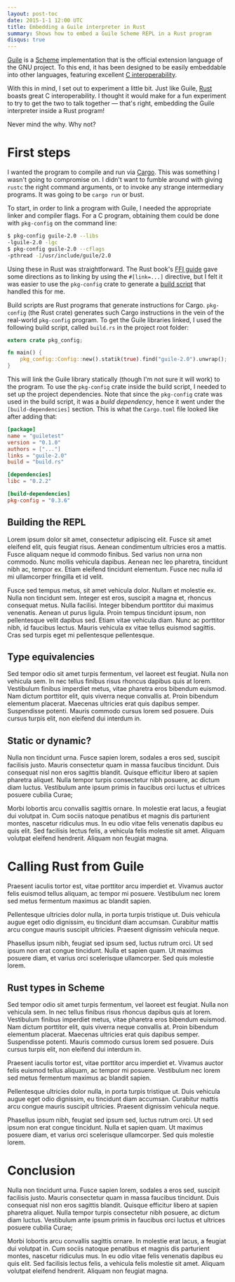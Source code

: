 ```yaml
---
layout: post-toc
date: 2015-1-1 12:00 UTC
title: Embedding a Guile interpreter in Rust 
summary: Shows how to embed a Guile Scheme REPL in a Rust program 
disqus: true
---
```


[Guile](http://www.gnu.org/software/guile/) is a
[Scheme](https://en.wikipedia.org/wiki/Scheme_%28programming_language%29)
implementation that is the official extension language of the GNU
project. To this end, it has been designed to be easily embeddable
into other languages, featuring excellent 
[C interoperability](http://www.gnu.org/software/guile/docs/master/guile.html/Programming-in-C.html#Programming-in-C).

With this in mind, I set out to experiment a little bit. Just like
Guile, [Rust](http://www.rust-lang.org) boasts great C
interoperability. I thought it would make for a fun experiment to try
to get the two to talk together &mdash; that's right, embedding the
Guile interpreter inside a Rust program!

Never mind the why. Why not? 

# First steps

I wanted the program to compile and run via [Cargo](https://crates.io). This was something
I wasn't going to compromise on. I didn't want to fumble around with
giving `rustc` the right command arguments, or to invoke any strange
intermediary programs. It was going to be `cargo run` or bust.

To start, in order to link a program with Guile, I needed the
appropriate linker and compiler flags. For a C program, obtaining them
could be done with `pkg-config` on the command line:

```bash
$ pkg-config guile-2.0 --libs
-lguile-2.0 -lgc 
$ pkg-config guile-2.0 --cflags
-pthread -I/usr/include/guile/2.0
```

Using these in Rust was straightforward. The Rust book's
[FFI guide](https://doc.rust-lang.org/book/ffi.html) gave some
directions as to linking by using the `#[link=...]` directive, but I
felt it was easier to use the `pkg-config` crate to generate a
[build script](http://doc.crates.io/build-script.html) that handled
this for me.

Build scripts are Rust programs that generate instructions for
Cargo. `pkg-config` (the Rust crate) generates such Cargo instructions in
the vein of the real-world `pkg-config` program. To get the Guile
libraries linked, I used the following build script, called `build.rs`
in the project root folder:

```Rust
extern crate pkg_config;

fn main() {
    pkg_config::Config::new().statik(true).find("guile-2.0").unwrap();
}
```

This will link the Guile library statically (though I'm not sure it
will work) to the program. To use the `pkg-config` crate inside the
build script, I needed to set up the project dependencies. Note that
since the `pkg-config` crate was used in the build script, it was a
*build dependency*, hence it went under the `[build-dependencies]`
section. This is what the `Cargo.toml` file looked like after adding
that:

```toml
[package]
name = "guiletest"
version = "0.1.0"
authors = ["..."]
links = "guile-2.0"
build = "build.rs"

[dependencies]
libc = "0.2.2"

[build-dependencies]
pkg-config = "0.3.6"
```

## Building the REPL

Lorem ipsum dolor sit amet, consectetur adipiscing elit. Fusce sit amet eleifend elit, quis feugiat
risus. Aenean condimentum ultricies eros a mattis. Fusce aliquam neque id commodo finibus. Sed
varius non urna non commodo. Nunc mollis vehicula dapibus. Aenean nec leo pharetra, tincidunt nibh
ac, tempor ex. Etiam eleifend tincidunt elementum. Fusce nec nulla id mi ullamcorper fringilla et
id velit.

Fusce sed tempus metus, sit amet vehicula dolor. Nullam et molestie ex. Nulla non tincidunt
sem. Integer est eros, suscipit a magna et, rhoncus consequat metus. Nulla facilisi. Integer
bibendum porttitor dui maximus venenatis. Aenean ut purus ligula. Proin tempus tincidunt ipsum, non
pellentesque velit dapibus sed. Etiam vitae vehicula diam. Nunc ac porttitor nibh, id faucibus
lectus. Mauris vehicula ex vitae tellus euismod sagittis. Cras sed turpis eget mi pellentesque
pellentesque.

## Type equivalencies

Sed tempor odio sit amet turpis fermentum, vel laoreet est feugiat. Nulla non vehicula sem. In nec
tellus finibus risus rhoncus dapibus quis at lorem. Vestibulum finibus imperdiet metus, vitae
pharetra eros bibendum euismod. Nam dictum porttitor elit, quis viverra neque convallis at. Proin
bibendum elementum placerat. Maecenas ultricies erat quis dapibus semper. Suspendisse
potenti. Mauris commodo cursus lorem sed posuere. Duis cursus turpis elit, non eleifend dui interdum
in.

## Static or dynamic?

Nulla non tincidunt urna. Fusce sapien lorem, sodales a eros sed, suscipit facilisis justo. Mauris
consectetur quam in massa faucibus tincidunt. Duis consequat nisl non eros sagittis blandit. Quisque
efficitur libero at sapien pharetra aliquet. Nulla tempor turpis consectetur nibh posuere, ac dictum
diam luctus. Vestibulum ante ipsum primis in faucibus orci luctus et ultrices posuere cubilia Curae;

Morbi lobortis arcu convallis sagittis ornare. In molestie erat lacus, a feugiat dui volutpat
in. Cum sociis natoque penatibus et magnis dis parturient montes, nascetur ridiculus mus. In eu odio
vitae felis venenatis dapibus eu quis elit. Sed facilisis lectus felis, a vehicula felis molestie
sit amet. Aliquam volutpat eleifend hendrerit. Aliquam non feugiat magna.

# Calling Rust from Guile

Praesent iaculis tortor est, vitae porttitor arcu imperdiet et. Vivamus auctor felis euismod tellus
aliquam, ac tempor mi posuere. Vestibulum nec lorem sed metus fermentum maximus ac blandit sapien.

Pellentesque ultricies dolor nulla, in porta turpis tristique ut. Duis vehicula augue eget odio
dignissim, eu tincidunt diam accumsan. Curabitur mattis arcu congue mauris suscipit
ultricies. Praesent dignissim vehicula neque.

Phasellus ipsum nibh, feugiat sed ipsum sed, luctus rutrum orci. Ut sed ipsum non erat congue
tincidunt. Nulla et sapien quam. Ut maximus posuere diam, et varius orci scelerisque
ullamcorper. Sed quis molestie lorem.

## Rust types in Scheme

Sed tempor odio sit amet turpis fermentum, vel laoreet est feugiat. Nulla non vehicula sem. In nec
tellus finibus risus rhoncus dapibus quis at lorem. Vestibulum finibus imperdiet metus, vitae
pharetra eros bibendum euismod. Nam dictum porttitor elit, quis viverra neque convallis at. Proin
bibendum elementum placerat. Maecenas ultricies erat quis dapibus semper. Suspendisse
potenti. Mauris commodo cursus lorem sed posuere. Duis cursus turpis elit, non eleifend dui interdum
in.

Praesent iaculis tortor est, vitae porttitor arcu imperdiet et. Vivamus auctor felis euismod tellus
aliquam, ac tempor mi posuere. Vestibulum nec lorem sed metus fermentum maximus ac blandit sapien.

Pellentesque ultricies dolor nulla, in porta turpis tristique ut. Duis vehicula augue eget odio
dignissim, eu tincidunt diam accumsan. Curabitur mattis arcu congue mauris suscipit
ultricies. Praesent dignissim vehicula neque.

Phasellus ipsum nibh, feugiat sed ipsum sed, luctus rutrum orci. Ut sed ipsum non erat congue
tincidunt. Nulla et sapien quam. Ut maximus posuere diam, et varius orci scelerisque
ullamcorper. Sed quis molestie lorem.

# Conclusion

Nulla non tincidunt urna. Fusce sapien lorem, sodales a eros sed, suscipit facilisis justo. Mauris
consectetur quam in massa faucibus tincidunt. Duis consequat nisl non eros sagittis blandit. Quisque
efficitur libero at sapien pharetra aliquet. Nulla tempor turpis consectetur nibh posuere, ac dictum
diam luctus. Vestibulum ante ipsum primis in faucibus orci luctus et ultrices posuere cubilia Curae;

Morbi lobortis arcu convallis sagittis ornare. In molestie erat lacus, a feugiat dui volutpat
in. Cum sociis natoque penatibus et magnis dis parturient montes, nascetur ridiculus mus. In eu odio
vitae felis venenatis dapibus eu quis elit. Sed facilisis lectus felis, a vehicula felis molestie
sit amet. Aliquam volutpat eleifend hendrerit. Aliquam non feugiat magna.



